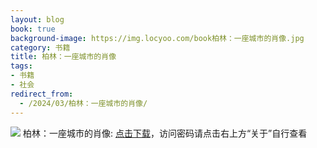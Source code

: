 ```yaml
---
layout: blog
book: true
background-image: https://img.locyoo.com/book柏林：一座城市的肖像.jpg
category: 书籍
title: 柏林：一座城市的肖像
tags:
- 书籍
- 社会
redirect_from:
  - /2024/03/柏林：一座城市的肖像/
---
```

![](https://img.locyoo.com/book柏林：一座城市的肖像.jpg)
柏林：一座城市的肖像: <a name = "ref1" href="https://089m.com/f/50983618-1314478472-90268e?p=3619">点击下载</a>，访问密码请点击右上方“关于”自行查看